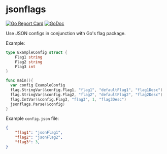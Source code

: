 # jsonflags

[![Go Report Card](https://goreportcard.com/badge/github.com/zamicol/jsonflags)](https://goreportcard.com/report/github.com/zamicol/jsonflags)
[![GoDoc](https://godoc.org/github.com/zamicol/jsonflags?status.svg)](https://godoc.org/github.com/zamicol/jsonflags)


Use JSON configs in conjunction with Go's flag package.


Example:
```go
type ExampleConfig struct {
	Flag1 string
	Flag2 string
	Flag3 int
}

func main(){
  var config ExampleConfig
  flag.StringVar(&config.Flag1, "flag1", "defaultFlag1", "flag1Desc")
  flag.StringVar(&config.Flag2, "flag2", "defaultFlag2", "flag2Desc")
  flag.IntVar(&config.Flag3, "flag3", 1, "flag3Desc")
  jsonflags.Parse(&config)
}
```

Example `config.json` file:
```json
{
    "flag1": "jsonFlag1",
    "flag2": "jsonFlag2",
    "flag3": 3,
}
```
